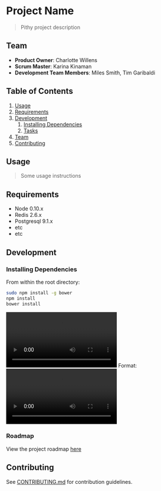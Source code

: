 # Project Name

> Pithy project description

## Team

  - __Product Owner__: Charlotte Willens
  - __Scrum Master__: Karina Kinaman
  - __Development Team Members__: Miles Smith, Tim Garibaldi

## Table of Contents

1. [Usage](#Usage)
1. [Requirements](#requirements)
1. [Development](#development)
    1. [Installing Dependencies](#installing-dependencies)
    1. [Tasks](#tasks)
1. [Team](#team)
1. [Contributing](#contributing)

## Usage

> Some usage instructions

## Requirements

- Node 0.10.x
- Redis 2.6.x
- Postgresql 9.1.x
- etc
- etc

## Development

### Installing Dependencies

From within the root directory:

```sh
sudo npm install -g bower
npm install
bower install
```



![startDevMode](https://giant.gfycat.com/MilkyOnlyAyeaye.webm?raw=true)
Format: ![Alt Text](https://giant.gfycat.com/MilkyOnlyAyeaye.webm?raw=true)

### Roadmap

View the project roadmap [here](LINK_TO_PROJECT_ISSUES)


## Contributing

See [CONTRIBUTING.md](CONTRIBUTING.md) for contribution guidelines.
